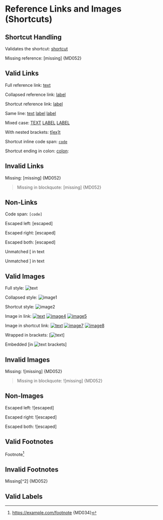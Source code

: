# Reference Links and Images (Shortcuts)

## Shortcut Handling

Validates the shortcut: [shortcut]

[shortcut]: https://example.com/shortcut

Missing reference: [missing] {MD052}

## Valid Links

Full reference link: [text][label]

Collapsed reference link: [label][]

Shortcut reference link: [label]

Same line: [text][label] [label][] [label]

Mixed case: [TEXT][LABEL] [LABEL][] [LABEL]

With nested brackets: [t\[ex\]t][label]

Shortcut inline code span: [`code`]

Shortcut ending in colon: [colon]:

## Invalid Links

Missing: [missing] {MD052}

> Missing in blockquote: [missing] {MD052}

## Non-Links

Code span: `[code]`

Escaped left: \[escaped]

Escaped right: [escaped\]

Escaped both: \[escaped\]

Unmatched [ in text

Unmatched ] in text

## Valid Images

Full style: ![text][image0]

Collapsed style: ![image1][]

Shortcut style: ![image2]

Image in link: [![text][image3]](link) [![image4][]](link) [![image5]](link)

Image in shortcut link: [![text][image6]][unique6] [![image7][]][unique7] [![image8]][unique8]

Wrapped in brackets: \[![text][unique9]\]

Embedded \[in ![text][unique10] brackets\]

## Invalid Images

Missing: ![missing] {MD052}

> Missing in blockquote: ![missing] {MD052}

## Non-Images

Escaped left: !\[escaped]

Escaped right: ![escaped\]

Escaped both: !\[escaped\]

## Valid Footnotes

Footnote[^1]

## Invalid Footnotes

Missing[^2] {MD052}

## Valid Labels

[label]: https://example.com/label
[image0]: https://example.com/image0
[image1]: https://example.com/image1
[image2]: https://example.com/image2
[image3]: https://example.com/image3
[image4]: https://example.com/image4
[image5]: https://example.com/image5
[image6]: https://example.com/image6
[image7]: https://example.com/image7
[image8]: https://example.com/image8
[`code`]: https://example.com/code
[colon]: https://example.com/colon
[unique6]: https://example.com/unique6
[unique7]: https://example.com/unique7
[unique8]: https://example.com/unique8
[unique9]: https://example.com/unique9
[unique10]: https://example.com/unique10
[^1]: https://example.com/footnote {MD034}

<!-- markdownlint-configure-file {
  "reference-links-images": {
    "shortcut_syntax": true
  }
} -->
